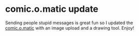 <!--
  id: 217
  date: 2006-07-09T00:50:41
  modified: 2014-03-11T08:48:42
  slug: comicomaticupdate
  type: post
  excerpt: <p>Sending people stupid messages is great fun so I updated the comic.o.matic with an image upload and a drawing tool. Enjoy!</p>
  categories: code, Flash, ActionScript
  tags: 
  inCv: 
  inPortfolio: 
  dateFrom: 
  dateTo: 
-->

# comic.o.matic update

<p>Sending people stupid messages is great fun so I updated the <a href="http://strip.o.matic.shapers.nl/index.php?language=en" target="stripomatic">comic.o.matic</a> with an image upload and a drawing tool. Enjoy!</p>